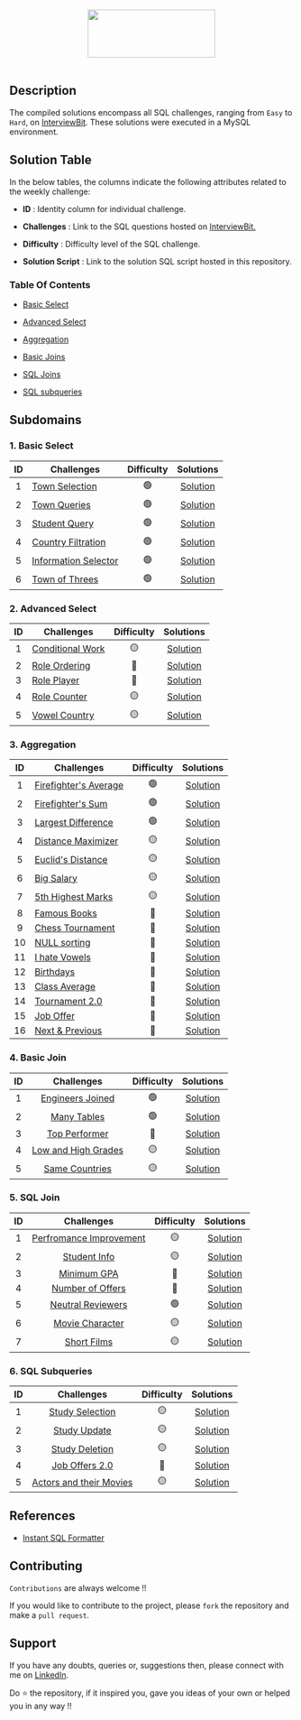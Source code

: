 <p align="center">  
	<br>
	<a href="https://www.interviewbit.com/profile/faizan_442">
        <img height=85 width=67% src="https://assets.interviewbit.com/packs/images/logo.87a398.svg"> 
    </a>
    <br>
    <br>
</p>


## Description
The compiled solutions encompass all SQL challenges, ranging from `Easy` to `Hard`, on [InterviewBit](https://www.interviewbit.com/courses/databases/sql-queries). These solutions were executed in a MySQL environment.


## Solution Table

In the below tables, the columns indicate the following attributes related to the weekly challenge:

- **ID** : Identity column for individual challenge.

- **Challenges** : Link to the SQL questions hosted on [InterviewBit.](https://www.interviewbit.com/courses/databases/sql-queries)

- **Difficulty** : Difficulty level of the SQL challenge.

- **Solution Script** : Link to the solution SQL script hosted in this repository.


### Table Of Contents
  - [Basic Select](#1-basic-select)

  - [Advanced Select](#2-advanced-select)

  - [Aggregation](#3-aggregation)

  - [Basic Joins](#4-basic-join)

  - [SQL Joins](#5-sql-join)

  - [SQL subqueries](#6-sql-subqueries)



## Subdomains


### 1. Basic Select 

| ID | Challenges | Difficulty | Solutions |
|:------:|------------|:---------:|:----------:|
| 1 | [Town Selection](https://www.interviewbit.com/problems/town-selection/) | 🟢 | [Solution](01%20-%20Basic%20Select/1-town-selection.sql)
| 2 | [Town Queries](https://www.interviewbit.com/problems/town-queries/) | 🟢 | [Solution](01%20-%20Basic%20Select/2-town-queries.sql)
| 3 | [Student Query](https://www.interviewbit.com/problems/student-query/) | 🟢 | [Solution](01%20-%20Basic%20Select/3-student-query.sql)
| 4 | [Country Filtration](https://www.interviewbit.com/problems/country-filtration/) | 🟢 | [Solution](01%20-%20Basic%20Select/4-country-filtration.sql)
| 5 | [Information Selector](https://www.interviewbit.com/problems/information-selector/) | 🟢 | [Solution](01%20-%20Basic%20Select/5-information-selector.sql)
| 6 | [Town of Threes](https://www.interviewbit.com/problems/town-of-threes/) | 🟢 | [Solution](01%20-%20Basic%20Select/6-town-of-threes.sql)


### 2. Advanced Select

| ID | Challenges | Difficulty | Solutions |
|:------:|------------|:---------:|:----------:|
| 1 |[Conditional Work](https://www.interviewbit.com/problems/conditional-work/) | 🟡 | [Solution](02%20-%20Advanced%20Select/1-conditional-work.sql) |
| 2 |[Role Ordering](https://www.interviewbit.com/problems/role-ordering/) | 🔴 | [Solution](02%20-%20Advanced%20Select/2-role-ordering.sql) |
| 3 |[Role Player](https://www.interviewbit.com/problems/role-player/) | 🔴 | [Solution](02%20-%20Advanced%20Select/3-role-player.sql) |
| 4 |[Role Counter](https://www.interviewbit.com/problems/role-counter/) | 🟡 | [Solution](02%20-%20Advanced%20Select/4-role-counter.sql)|
| 5 |[Vowel Country](https://www.interviewbit.com/problems/vowel-country/) | 🟡 | [Solution](02%20-%20Advanced%20Select/5-vowel-country.sql) |




### 3. Aggregation

| ID | Challenges | Difficulty | Solutions |
|:------:|------------|:---------:|:----------:|
| 1 | [Firefighter's Average](https://www.interviewbit.com/problems/firefighter-s-average/) | 🟢 | [Solution](03%20-%20Aggregation/01-firefighters-average.sql) | 
| 2 | [Firefighter's Sum](https://www.interviewbit.com/problems/firefighter-s-sum/) | 🟢 | [Solution](03%20-%20Aggregation/02-firefighters-sum.sql)                    |
| 3 | [Largest Difference](https://www.interviewbit.com/problems/largest-difference/) | 🟢 | [Solution](03%20-%20Aggregation/03-largest-difference.sql)                       |
| 4 | [Distance Maximizer](https://www.interviewbit.com/problems/distance-maximizer/) | 🟡 | [Solution](03%20-%20Aggregation/04-distance-maximizer.sql)   |
| 5 | [Euclid's Distance](https://www.interviewbit.com/problems/euclid-s-distance/) | 🟡 | [Solution](03%20-%20Aggregation/05-euclids-distance.sql)                                     |
| 6 | [Big Salary](https://www.interviewbit.com/problems/big-salary/) | 🟡 | [Solution](03%20-%20Aggregation/06-big-salary.sql)                                            |
| 7 | [5th Highest Marks](https://www.interviewbit.com/problems/5-th-highest-marks/) | 🟡 | [Solution](03%20-%20Aggregation/07-5th-highest-mark.sql)  
| 8 | [Famous Books](https://www.interviewbit.com/problems/famous-books/) | 🔴 | [Solution](03%20-%20Aggregation/08-famous-books.sql) |         
| 9 | [Chess Tournament](https://www.interviewbit.com/problems/chess-tournament/) | 🔴 | [Solution](03%20-%20Aggregation/09-chess-tournament.sql) |
| 10| [NULL sorting](https://www.interviewbit.com/problems/null-sorting/) | 🔴 | [Solution](03%20-%20Aggregation/10-null-sorting.sql) |
| 11| [I hate Vowels](https://www.interviewbit.com/problems/i-hate-vowels/) | 🔴 | [Solution](03%20-%20Aggregation/11-i-hate-vowels.sql) |
| 12| [Birthdays](https://www.interviewbit.com/problems/birthdays/) | 🔴 | [Solution](03%20-%20Aggregation/12-birthdays.sql) |
| 13| [Class Average](https://www.interviewbit.com/problems/class-average/) | 🔴 | [Solution](03%20-%20Aggregation/13-class-average.sql) |
| 14| [Tournament 2.0](https://www.interviewbit.com/problems/tournament-2-0/) | 🔴 | [Solution](03%20-%20Aggregation/14-tournament-2-0.sql) |
| 15| [Job Offer](https://www.interviewbit.com/problems/job-offer/) | 🔴 | [Solution](03%20-%20Aggregation/15-job-offer.sql) |
| 16| [Next & Previous](https://www.interviewbit.com/problems/next-and-previous/) | 🔴 | [Solution](03%20-%20Aggregation/16-next-and-previous.sql) |



### 4. Basic Join

| ID |                 Challenges                            |             Difficulty            |  Solutions     |
|:------:|:-----------------------------------------------------:|:---------------------------------:|:--------------:|
| 1 | [Engineers Joined](https://www.interviewbit.com/problems/engineers-joined/) | 🟢 | [Solution](04%20-%20Basic%20Joins/1-engineers-joined.sql) |
| 2 | [Many Tables](https://www.interviewbit.com/problems/many-tables/) | 🟢 | [Solution](04%20-%20Basic%20Joins/2-many-tables.sql) |
| 3 | [Top Performer](https://www.interviewbit.com/problems/top-performer/) | 🔴 | [Solution](04%20-%20Basic%20Joins/3-top-performer.sql) |
| 4 | [Low and High Grades](https://www.interviewbit.com/problems/low-and-high-grades/) | 🟡 | [Solution](04%20-%20Basic%20Joins/4-low-and-high-grades.sql) |
| 5 | [Same Countries](https://www.interviewbit.com/problems/same-countries/) | 🟡 | [Solution](04%20-%20Basic%20Joins/5-same-countries.sql) |




### 5. SQL Join

| ID |                 Challenges                            |             Difficulty            |  Solutions     |
|:------:|:-----------------------------------------------------:|:---------------------------------:|:--------------:|
|    1   | [Perfromance Improvement](https://www.interviewbit.com/problems/performance-improvement/) | 🟡 | [Solution](05%20-%20SQL%20Joins/1-performance-improvement.sql) |
|    2   | [Student Info](https://www.interviewbit.com/problems/student-info/)             | 🟡 | [Solution](05%20-%20SQL%20Joins/2-student-info.sql)               |
|    3   | [Minimum GPA](https://www.interviewbit.com/problems/minimum-gpa/) | 🔴 | [Solution](05%20-%20SQL%20Joins/3-minimum-gpa.sql) |
|    4   | [Number of Offers](https://www.interviewbit.com/problems/number-of-offers/)             | 🔴 | [Solution](05%20-%20SQL%20Joins/4-number-of-offers.sql)               |
|    5   | [Neutral Reviewers](https://www.interviewbit.com/problems/neutral-reviewers/) | 🟢 | [Solution](05%20-%20SQL%20Joins/5-neutral-reviewers.sql) |
|    6   | [Movie Character](https://www.interviewbit.com/problems/movie-character/)             | 🟡 | [Solution](05%20-%20SQL%20Joins/6-movie-character.sql)               |
|    7   | [Short Films](https://www.interviewbit.com/problems/short-films/) | 🟡 | [Solution](05%20-%20SQL%20Joins/7-short-films.sql) |


### 6. SQL Subqueries

| ID |                 Challenges                            |             Difficulty            |  Solutions     |
|:------:|:-----------------------------------------------------:|:---------------------------------:|:--------------:|
|    1   | [Study Selection](https://www.interviewbit.com/problems/study-selection/) | 🟡 | [Solution](06%20-%20SQL%20Subqueries/1-study-selection.sql) |
|    2   | [Study Update](https://www.interviewbit.com/problems/study-update/)             | 🟡 | [Solution](06%20-%20SQL%20Subqueries/2-study-update.sql)               |
|    3   | [Study Deletion](https://www.interviewbit.com/problems/study-deletion/) | 🟡 | [Solution](06%20-%20SQL%20Subqueries/3-study-deletion.sql) |
|    4   | [Job Offers 2.0](https://www.interviewbit.com/problems/job-offers-2-0/)             | 🔴 | [Solution](06%20-%20SQL%20Subqueries/4-job-offers-2-0.sql)               |
|    5   | [Actors and their Movies](https://www.interviewbit.com/problems/actors-and-their-movies/) | 🟡 | [Solution](06%20-%20SQL%20Subqueries/5-actors-and-their-movies.sql) |


## References

- [Instant SQL Formatter](http://www.dpriver.com/pp/sqlformat.htm)


## Contributing
`Contributions` are always welcome !!

If you would like to contribute to the project, please `fork` the repository and make a `pull request`.

## Support

If you have any doubts, queries or, suggestions then, please connect with me on [LinkedIn](https://www.linkedin.com/in/faizanxmulla/).

Do ⭐ the repository, if it inspired you, gave you ideas of your own or helped you in any way !!
